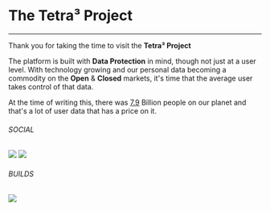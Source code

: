 # The Tetra³ Project
--------------------
Thank you for taking the time to visit the **Tetra³ Project**

The platform is built with **Data Protection** in mind, though not just at a user level. With technology growing and our personal data becoming a commodity on the **Open** & **Closed** markets, it's time that the average user takes control of that data.

At the time of writing this, there was [7.9](https://www.worldometers.info/world-population/) Billion people on our planet and that's a lot of user data that has a price on it.

###### SOCIAL
![](https://img.shields.io/github/followers/NXi3?style=for-the-badge) ![](https://img.shields.io/twitter/follow/metatetracube?style=for-the-badge)
###### BUILDS
![](https://img.shields.io/docker/automated/metanetwork/metaapp?style=for-the-badge)
